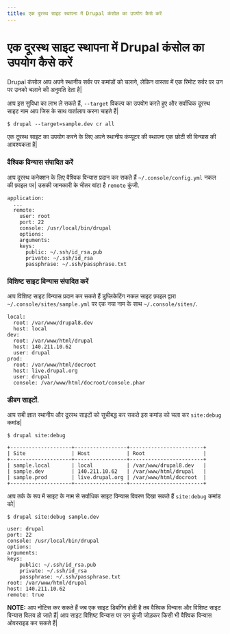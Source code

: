 ```yaml
---
title: एक दूरस्थ साइट स्थापना में Drupal कंसोल का उपयोग कैसे करें
---
```

# एक दूरस्थ साइट स्थापना में Drupal कंसोल का उपयोग कैसे करें

Drupal कंसोल आप अपने स्थानीय सर्वर पर कमांडों को चलाने, लेकिन वास्तव में एक रिमोट सर्वर पर उन पर उनको चलाने की अनुमति देता है|

आप इस सुविधा का लाभ ले सकते हैं, `--target` विकल्प का उपयोग करते हुए और सर्वाधिक दूरस्थ साइट नाम आप जिस के साथ वार्तालाप करना चाहते हैं|
```
$ drupal --target=sample.dev cr all
```

एक दूरस्थ साइट का उपयोग करने के लिए अपने स्थानीय कंप्यूटर की स्थापना एक छोटी सी विन्यास की आवश्यकता है|

### वैश्विक विन्यास संपादित करें
आप दूरस्थ कनेक्शन के लिए वैश्विक विन्यास प्रदान कर सकते हैं `~/.console/config.yml` नकल की फ़ाइल पर| उसकी जानकारी के भीतर बांटा है `remote` कुंजी.
```
application:
  ...
  remote:
    user: root
    port: 22
    console: /usr/local/bin/drupal
    options:
    arguments:
    keys:
      public: ~/.ssh/id_rsa.pub
      private: ~/.ssh/id_rsa
      passphrase: ~/.ssh/passphrase.txt
```

### विशिष्ट साइट विन्यास संपादित करें
आप विशिष्ट साइट विन्यास प्रदान कर सकते हैं डुप्लिकेटिंग नकल साइट फ़ाइल द्वारा `~/.console/sites/sample.yml` पर एक नया नाम के साथ `~/.console/sites/`.

```
local:
  root: /var/www/drupal8.dev
  host: local
dev:
  root: /var/www/html/drupal
  host: 140.211.10.62
  user: drupal
prod:
  root: /var/www/html/docroot
  host: live.drupal.org
  user: drupal
  console: /var/www/html/docroot/console.phar
```

### डीबग साइटों.
आप सबी ज्ञात स्थानीय और दूरस्थ साइटों को सूचीबद्ध कर सकते इस कमांड को चला कर `site:debug` कमांड|
```
$ drupal site:debug

+--------------------+-----------------+------------------------+
| Site               | Host            | Root                   |
+--------------------+-----------------+------------------------+
| sample.local       | local           | /var/www/drupal8.dev   |
| sample.dev         | 140.211.10.62   | /var/www/html/drupal   |
| sample.prod        | live.drupal.org | /var/www/html/docroot  |
+--------------------+-----------------+------------------------+
```

आप तर्क के रूप में साइट के नाम से सर्वाधिक साइट विन्यास विवरण दिखा सकते हैं `site:debug` कमांड को|
```
$ drupal site:debug sample.dev

user: drupal
port: 22
console: /usr/local/bin/drupal
options:
arguments:
keys:
    public: ~/.ssh/id_rsa.pub
    private: ~/.ssh/id_rsa
    passphrase: ~/.ssh/passphrase.txt
root: /var/www/html/drupal
host: 140.211.10.62
remote: true
```

**NOTE:** आप नोटिस कर सकते हैं जब एक साइट डिबगिंग होती है तब वैश्विक विन्यास और विशिष्ट साइट विन्यास विलय हो जाते हैं| आप साइट विशिष्ट विन्यास पर उन कुंजी जोड़कर किसी भी वैश्विक विन्यास ओवरराइड कर सकते हैं|
